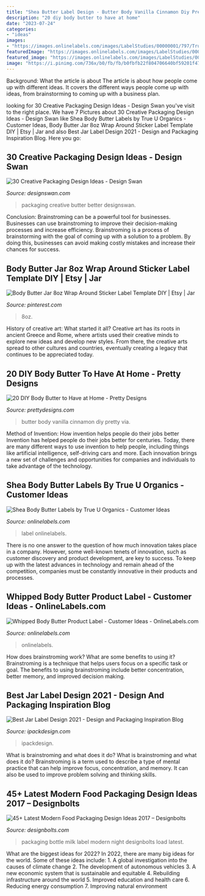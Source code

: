 ```yaml
---
title: "Shea Butter Label Design - Butter Body Vanilla Cinnamon Diy Pretty Via"
description: "20 diy body butter to have at home"
date: "2023-07-24"
categories:
- "ideas"
images:
- "https://images.onlinelabels.com/images/LabelStudies/00000001/797/True-U-Organics-Shea-Body-Butter-label_detail.jpg"
featuredImage: "https://images.onlinelabels.com/images/LabelStudies/00000001/797/True-U-Organics-Shea-Body-Butter-label_detail.jpg"
featured_image: "https://images.onlinelabels.com/images/LabelStudies/00000001/797/True-U-Organics-Shea-Body-Butter-label_detail.jpg"
image: "https://i.pinimg.com/736x/b0/fb/fb/b0fbfb22f804706640bf59201f4726e7.jpg"
---
```



Background: What the article is about
The article is about how people come up with different ideas. It covers the different ways people come up with ideas, from brainstorming to coming up with a business plan.

	

		
looking for 30 Creative Packaging Design Ideas - Design Swan you've visit to the right place. We have 7 Pictures about 30 Creative Packaging Design Ideas - Design Swan like Shea Body Butter Labels by True U Organics - Customer Ideas, Body Butter Jar 8oz Wrap Around Sticker Label Template DIY | Etsy | Jar and also Best Jar Label Design 2021 - Design and Packaging Inspiration Blog. Here you go:
		
    
## 30 Creative Packaging Design Ideas - Design Swan

<img loading=lazy src="https://img.designswan.com/2014/09/packaging/18.jpg" onerror="this.onerror=null;this.src='https://tse2.mm.bing.net/th?id=OIP.mBy_iTVt_h90P3Aifjme6gHaIA&amp;pid=15.1';" alt="30 Creative Packaging Design Ideas - Design Swan">

_Source: designswan.com_

>packaging creative butter better designswan. 

	

Conclusion: Brainstroming can be a powerful tool for businesses.
Businesses can use brainstroming to improve their decision-making processes and increase efficiency. Brainstroming is a process of brainstorming with the goal of coming up with a solution to a problem. By doing this, businesses can avoid making costly mistakes and increase their chances for success.

    
## Body Butter Jar 8oz Wrap Around Sticker Label Template DIY | Etsy | Jar

<img loading=lazy src="https://i.pinimg.com/736x/b0/fb/fb/b0fbfb22f804706640bf59201f4726e7.jpg" onerror="this.onerror=null;this.src='https://tse2.mm.bing.net/th?id=OIP.xTst0Mp7AUUqO1Cyz3vDugHaE8&amp;pid=15.1';" alt="Body Butter Jar 8oz Wrap Around Sticker Label Template DIY | Etsy | Jar">

_Source: pinterest.com_

>8oz. 

	

History of creative art: What started it all?
Creative art has its roots in ancient Greece and Rome, where artists used their creative minds to explore new ideas and develop new styles. From there, the creative arts spread to other cultures and countries, eventually creating a legacy that continues to be appreciated today.

    
## 20 DIY Body Butter To Have At Home - Pretty Designs

<img loading=lazy src="http://www.prettydesigns.com/wp-content/uploads/2015/12/Cinnamon-Vanilla-Body-Butter.jpg" onerror="this.onerror=null;this.src='https://tse2.mm.bing.net/th?id=OIP.l1W7-xqNsrb6_TPWfa0-WAHaJS&amp;pid=15.1';" alt="20 DIY Body Butter to Have at Home - Pretty Designs">

_Source: prettydesigns.com_

>butter body vanilla cinnamon diy pretty via. 

	

Method of Invention: How invention helps people do their jobs better
Invention has helped people do their jobs better for centuries. Today, there are many different ways to use invention to help people, including things like artificial intelligence, self-driving cars and more. Each innovation brings a new set of challenges and opportunities for companies and individuals to take advantage of the technology.

    
## Shea Body Butter Labels By True U Organics - Customer Ideas

<img loading=lazy src="https://images.onlinelabels.com/images/LabelStudies/00000001/797/True-U-Organics-Shea-Body-Butter-label_detail.jpg" onerror="this.onerror=null;this.src='https://tse1.mm.bing.net/th?id=OIP.Bfj_oImvmpx5PZl9ekbVHAHaHa&amp;pid=15.1';" alt="Shea Body Butter Labels by True U Organics - Customer Ideas">

_Source: onlinelabels.com_

>label onlinelabels. 

	

There is no one answer to the question of how much innovation takes place in a company. However, some well-known tenets of innovation, such as customer discovery and product development, are key to success. To keep up with the latest advances in technology and remain ahead of the competition, companies must be constantly innovative in their products and processes.

    
## Whipped Body Butter Product Label - Customer Ideas - OnlineLabels.com

<img loading=lazy src="https://images.onlinelabels.com/images/LabelStudies/00000003/2478/100-1138_detail.JPG" onerror="this.onerror=null;this.src='https://tse3.mm.bing.net/th?id=OIP.G_Xjlk257YoS9Npy_xGOzgHaFj&amp;pid=15.1';" alt="Whipped Body Butter Product Label - Customer Ideas - OnlineLabels.com">

_Source: onlinelabels.com_

>onlinelabels. 

	

How does brainstroming work? What are some benefits to using it?
Brainstroming is a technique that helps users focus on a specific task or goal. The benefits to using brainstroming include better concentration, better memory, and improved decision making.

    
## Best Jar Label Design 2021 - Design And Packaging Inspiration Blog

<img loading=lazy src="https://www.ipackdesign.com/wp-content/uploads/2020/12/tea-jar-label-design-1-768x461.jpg" onerror="this.onerror=null;this.src='https://tse4.mm.bing.net/th?id=OIP.t9_dPAW3XjjNemUQKd9vgAHaEc&amp;pid=15.1';" alt="Best Jar Label Design 2021 - Design and Packaging Inspiration Blog">

_Source: ipackdesign.com_

>ipackdesign. 

	

What is brainstroming and what does it do?
What is brainstroming and what does it do? Brainstroming is a term used to describe a type of mental practice that can help improve focus, concentration, and memory. It can also be used to improve problem solving and thinking skills.

    
## 45+ Latest Modern Food Packaging Design Ideas 2017 – Designbolts

<img loading=lazy src="http://www.designbolts.com/wp-content/uploads/2017/06/Day-Night-Milk-Bottle-Label.jpg" onerror="this.onerror=null;this.src='https://tse2.mm.bing.net/th?id=OIP.Co9bdeaus1-81G6bKAJToAHaG0&amp;pid=15.1';" alt="45+ Latest Modern Food Packaging Design Ideas 2017 – Designbolts">

_Source: designbolts.com_

>packaging bottle milk label modern night designbolts load latest. 

	

What are the biggest ideas for 2022?
In 2022, there are many big ideas for the world. Some of these ideas include: 1. A global investigation into the causes of climate change 2. The development of autonomous vehicles 3. A new economic system that is sustainable and equitable 4. Rebuilding infrastructure around the world 5. Improved education and health care 6. Reducing energy consumption 7. Improving natural environment 

